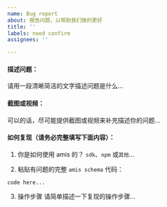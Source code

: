 ```yaml
---
name: Bug report
about: 报告问题，以帮助我们做的更好
title: ''
labels: need confirm
assignees: ''

---
```


#### 描述问题：
请用一段清晰简洁的文字描述问题是什么...

#### 截图或视频：
可以的话，尽可能提供截图或视频来补充描述你的问题...

#### 如何复现（请务必完整填写下面内容）：

1. 你是如何使用 amis 的？
`sdk`、`npm` 或`其他`...

2. 粘贴有问题的完整 `amis schema` 代码：
```
code here...
```

3. 操作步骤
请简单描述一下复现的操作步骤...
